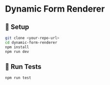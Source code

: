 # Dynamic Form Renderer

## 🚀 Setup

```bash
git clone <your-repo-url>
cd dynamic-form-renderer
npm install
npm run dev
```

## 🧪 Run Tests

```bash
npm run test
```
